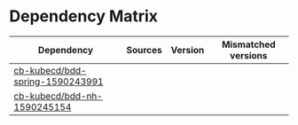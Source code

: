 # Dependency Matrix

Dependency | Sources | Version | Mismatched versions
---------- | ------- | ------- | -------------------
[cb-kubecd/bdd-spring-1590243991](https://github.com/cb-kubecd/bdd-spring-1590243991.git) |  | []() | 
[cb-kubecd/bdd-nh-1590245154](https://github.com/cb-kubecd/bdd-nh-1590245154.git) |  | []() | 
